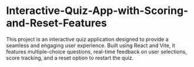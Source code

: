 # Interactive-Quiz-App-with-Scoring-and-Reset-Features
This project is an interactive quiz application designed to provide a seamless and engaging user experience. Built using React and Vite, it features multiple-choice questions, real-time feedback on user selections, score tracking, and a reset option to restart the quiz.
